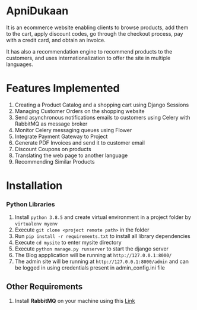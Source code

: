 # ApniDukaan

It is an ecommerce website enabling clients to browse products, add them to the cart, apply discount codes, go through the checkout process, pay with a credit card, and obtain an invoice. 

It has also a recommendation engine to recommend products to the customers, and uses internationalization to offer the site in multiple languages.

# Features Implemented

1. Creating a Product Catalog and a shopping cart using Django Sessions    
2. Managing Customer Orders on the shopping website    
3. Send asynchronous notifications emails to customers using Celery with RabbitMQ as message broker  
4. Monitor Celery messaging queues using Flower  
5. Integrate Payment Gateway to Project  
6. Generate PDF Invoices and send it to customer email
7. Discount Coupons on products
8. Translating the web page  to another language
9. Recommending Similar Products  

# Installation

### Python Libraries

1. Install `python 3.8.5` and create virtual environment in a project folder by `virtualenv myenv`  
2. Execute `git clone <project remote path>` in the folder    
3. Run `pip install -r requirements.txt` to install all library dependencies  
4. Execute `cd mysite` to enter mysite directory  
5. Execute `python manage.py runserver` to start the django server  
6. The Blog appplication will be running at `http://127.0.0.1:8000/`  
7. The admin site will be running at `http://127.0.0.1:8000/admin` and can be logged in using credentials present in admin_config.ini file


## Other Requirements 

1. Install **RabbitMQ** on your machine using this [Link](https://www.rabbitmq.com/download.html)

